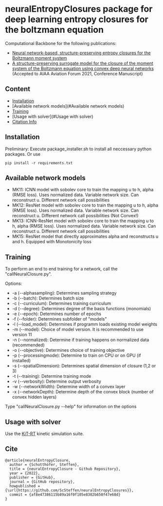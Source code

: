 # neuralEntropyClosures package for deep learning entropy closures for the boltzmann equation

Computational Backbone for the following publications:
* [Neural network-based, structure-preserving entropy closures for the Boltzmann moment system](https://arxiv.org/abs/2201.10364)
* [A structure-preserving surrogate model for the closure of the moment system of the Boltzmann equation using convex deep neural networks](https://arxiv.org/abs/2106.09445) (Accepted to AIAA Aviation Forum 2021, Conference Manuscript)

## Content

* [Installation](#Installation)
* [Available network models](#Available network models)
* [Training](#Training)
* [Usage with solver](#Usage with solver)
* [Citation Info](#Cite)


## Installation

Preliminary: Execute package_installer.sh to install all neccessary python packages. Or use
```
pip install -r requirements.txt
```

## Available network models

* MK11: ICNN model with sobolev core to train the mapping u to h, alpha (RMSE loss). Uses normalized data. Variable
  network size. Can reconstruct u. Different network call possibilities
* MK12: ResNet model with sobolev core to train the mapping u to h, alpha (RMSE loss). Uses normalized data. Variable
  network size. Can reconstruct u. Different network call possibilities (Not Convex!)
* MK13: ICNN-ResNet model with sobolev core to train the mapping u to h, alpha (RMSE loss). Uses normalized data. Variable
  network size. Can reconstruct u. Different network call possibilities
* MK15: ResNet model that directly approximates alpha and reconstructs u and h. Equipped with Monotonicity loss


## Training  

To perform an end to end training for a network, call the "callNeuralClosure.py".

Options:

* -a (--alphasampling): Determines sampling strategy
* -b (--batch): Determines batch size
* -c (--curriculum): Determines training curriculum
* -d (--degree): Determines degree of the basis functions (monomials)
* -e (--epoch): Determines number of epochs
* -f (--folder): Determines subfolder of "models"
* -l (--load_model): Determines if programm loads existing model weights
* -m (--model): Choice of model version. It is recommended to use version 11
* -n (--normalized): Determine if training happens on normalized data (recommended)
* -o (--objective): Determines choice of training objective
* -p (--processingmode): Determine to train on CPU or on GPU (if installed)
* -s (--spatialDimension): Determines spatial dimension of closure (1,2 or 3)
* -t (--training): Determine training mode
* -v (--verbosity): Determine output verbosity
* -w (--networkWidth): Determine width of a convex layer
* -x (--networkDepth): Determine depth of the convex block (number of convex hidden layers)

Type  "callNeuralClosure.py --help" for information on the options

## Usage with solver

Use the [KiT-RT](https://github.com/CSMMLab/KiT-RT) kinetic simulation suite. 

## Cite
```
@article{neuralEntropyClosure,
  author = {Schotthöfer, Steffen},
  title = {neuralEntropyClosure - Github Repository},
  year = {2022},
  publisher = {GitHub},
  journal = {GitHub repository},
  howpublished = {\url{https://github.com/ScSteffen/neuralEntropyClosures}},
  commit = {af8e47386115b89a16f0f105e8302b650f47e68d}
}
``` 

